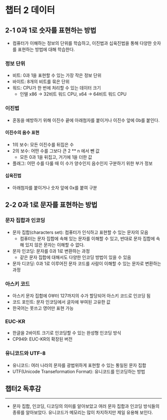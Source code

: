 # 챕터 2 데이터

## 2-1 0과 1로 숫자를 표현하는 방법
- 컴퓨터가 이해하는 정보의 단위를 학습하고, 이진법과 십육진법을 통해 다양한 숫자를 표현하는 방법에 대해 학습한다.

### 정보 단위
- 비트: 0과 1을 표현할 수 있는 가장 작은 정보 단위
- 바이트: 8개의 비트를 묶은 단위
- 워드: CPU가 한 번에 처리할 수 있는 데이터 크기
  - 인텔 x86 -> 32비트 워드 CPU, x64 -> 64비트 워드 CPU

### 이진법
- 혼동을 예방하기 위해 이진수 끝에 아래첨자를 붙이거나 이진수 앞에 0b를 붙인다.

#### 이진수의 음수 표현
- 1의 보수: 모든 이진수를 뒤집은 수
- 2의 보수: 어떤 수를 그보다 큰 2 ** n 에서 뺀 값
  - 모든 0과 1을 뒤집고, 거기에 1을 더한 값
- 플래그: 어떤 수를 다룰 때 이 수가 양수인지 음수인지 구분하기 위한 부가 정보


#### 십육진법
- 아래첨자를 붙이거나 숫자 앞에 0x를 붙여 구분


## 2-2 0과 1로 문자를 표현하는 방법

### 문자 집합과 인코딩
- 문자 집합(characters set): 컴퓨터가 인식하고 표현할 수 있는 문자의 모음
  - 컴퓨터는 문자 집합에 속해 있는 문자를 이해할 수 있고, 반대로 문자 집합에 속해 있지 않은 문자는 이해할 수 없다.
- 문자 인코딩: 문자를 0과 1로 변환하는 과정
  - 같은 문자 집합에 대해서도 다양한 인코딩 방법이 있을 수 있음
- 문자 디코딩: 0과 1로 이루어진 문자 코드를 사람이 이해할 수 있는 문자로 변환하는 과정

### 아스키 코드
- 아스키 문자 집합에 0부터 127까지의 수가 할당되어 아스키 코드로 인코딩 됨
- 코드 포인트: 문자 인코딩에서 글자에 부여된 고유한 값
- 한국어는 못쓰고 영어만 표현 가능

### EUC-KR
- 한글을 2바이트 크기로 인코딩할 수 있는 완성형 인코딩 방식
- CP949: EUC-KR의 확장된 버전

### 유니코드와 UTF-8
- 유니코드: 여러 나라의 문자를 광법위하게 표현할 수 있는 통일된 문자 집합
- UTF(Unicode Transeformation Format): 유니코드를 인코딩하는 방법


## 챕터2 독후감

---
- 문자 집합, 인코딩, 디코딩의 의미를 알아보았고 여러 문자 집합과 인코딩 방식들의 종류를 알아보았다. 유니코드가 메모리는 많이 차지하지만
제일 유용해 보인다.